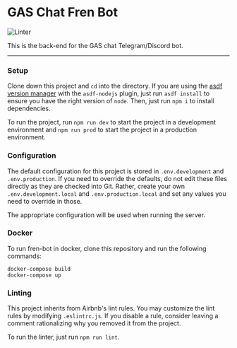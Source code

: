# GAS Chat Fren Bot

![Linter](https://github.com/kylehovey/fren-bot/workflows/Node.js%20CI/badge.svg)

This is the back-end for the GAS chat Telegram/Discord bot.

---

### Setup

Clone down this project and `cd` into the directory. If you are using the [asdf version manager](https://asdf-vm.com/#/) with the `asdf-nodejs` plugin, just run `asdf install` to ensure you have the right version of `node`. Then, just run `npm i` to install dependencies.

To run the project, run `npm run dev` to start the project in a development environment and `npm run prod` to start the project in a production environment.

### Configuration

The default configuration for this project is stored in `.env.development` and `.env.production`. If you need to override the defaults, do not edit these files directly as they are checked into Git. Rather, create your own `.env.development.local` and `.env.production.local` and set any values you need to override in those.

The appropriate configuration will be used when running the server.

### Docker

To run fren-bot in docker, clone this repository and run the following commands:

```
docker-compose build
docker-compose up
```

### Linting

This project inherits from Airbnb's lint rules. You may customize the lint rules by modifying `.eslintrc.js`. If you disable a rule, consider leaving a comment rationalizing why you removed it from the project.

To run the linter, just run `npm run lint`.
